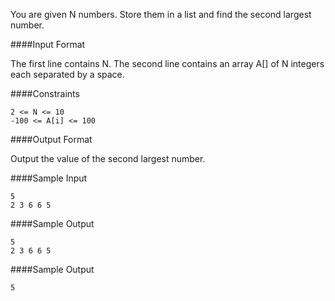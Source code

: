 You are given N numbers. Store them in a list and find the second largest number.

####Input Format

The first line contains N. The second line contains an array A[] of N integers each separated by a space.

####Constraints 

```
2 <= N <= 10
-100 <= A[i] <= 100

```

####Output Format 

Output the value of the second largest number.

####Sample Input

```
5
2 3 6 6 5
```

####Sample Output

```
5
2 3 6 6 5
```

####Sample Output

```
5
```
